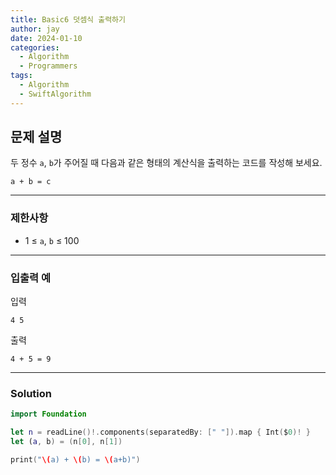 ```yaml
---
title: Basic6 덧셈식 출력하기
author: jay
date: 2024-01-10
categories:
  - Algorithm
  - Programmers
tags:
  - Algorithm
  - SwiftAlgorithm
---
```

## 문제 설명

두 정수 `a`, `b`가 주어질 때 다음과 같은 형태의 계산식을 출력하는 코드를 작성해 보세요.

```
a + b = c
```

---

### 제한사항

- 1 ≤ `a`, `b` ≤ 100

---

### 입출력 예

입력 

```
4 5
```

출력

```
4 + 5 = 9
```

---

### Solution

```swift
import Foundation

let n = readLine()!.components(separatedBy: [" "]).map { Int($0)! }
let (a, b) = (n[0], n[1])

print("\(a) + \(b) = \(a+b)")

```